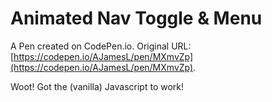 # Animated Nav Toggle & Menu

A Pen created on CodePen.io. Original URL: [https://codepen.io/AJamesL/pen/MXmvZp](https://codepen.io/AJamesL/pen/MXmvZp).

Woot! Got the (vanilla) Javascript to work!
